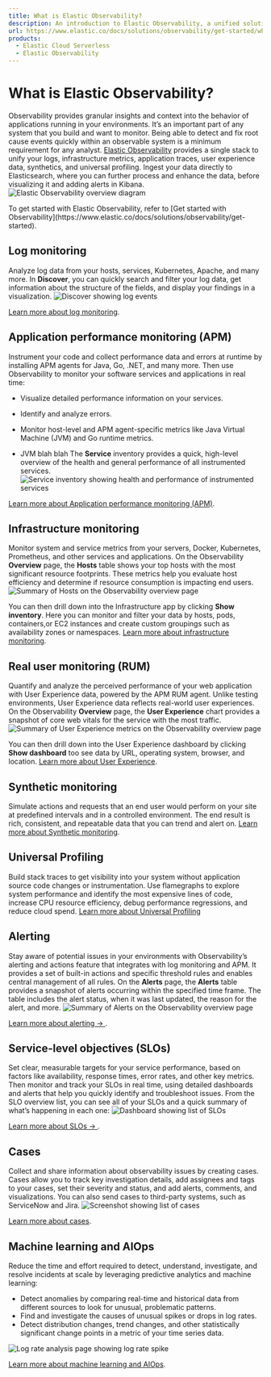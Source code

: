 ```yaml
---
title: What is Elastic Observability?
description: An introduction to Elastic Observability, a unified solution that provides insights into application behavior through logs, metrics, traces, and more.
url: https://www.elastic.co/docs/solutions/observability/get-started/what-is-elastic-observability
products:
  - Elastic Cloud Serverless
  - Elastic Observability
---
```


# What is Elastic Observability?

Observability provides granular insights and context into the behavior of applications running in your environments. It’s an important part of any system that you build and want to monitor. Being able to detect and fix root cause events quickly within an observable system is a minimum requirement for any analyst.
[Elastic Observability](https://www.elastic.co/observability) provides a single stack to unify your logs, infrastructure metrics, application traces, user experience data, synthetics, and universal profiling. Ingest your data directly to Elasticsearch, where you can further process and enhance the data, before visualizing it and adding alerts in Kibana.
![Elastic Observability overview diagram](https://www.elastic.co/docs/solutions/images/observability-what-is-observability.svg)

<tip>
  To get started with Elastic Observability, refer to [Get started with Observability](https://www.elastic.co/docs/solutions/observability/get-started).
</tip>


## Log monitoring

Analyze log data from your hosts, services, Kubernetes, Apache, and many more.
In **Discover**, you can quickly search and filter your log data, get information about the structure of the fields, and display your findings in a visualization.
![Discover showing log events](https://www.elastic.co/docs/solutions/images/logs-discover.png)

[Learn more about log monitoring](https://www.elastic.co/docs/solutions/observability/logs).

## Application performance monitoring (APM)

Instrument your code and collect performance data and errors at runtime by installing APM agents for Java, Go, .NET, and many more. Then use Observability to monitor your software services and applications in real time:
- Visualize detailed performance information on your services.
- Identify and analyze errors.
- Monitor host-level and APM agent-specific metrics like Java Virtual Machine (JVM) and Go runtime metrics.

- JVM blah blah 
The **Service** inventory provides a quick, high-level overview of the health and general performance of all instrumented services.
![Service inventory showing health and performance of instrumented services](https://www.elastic.co/docs/solutions/images/serverless-services-inventory.png)

[Learn more about Application performance monitoring (APM)](https://www.elastic.co/docs/solutions/observability/apm/).

## Infrastructure monitoring

Monitor system and service metrics from your servers, Docker, Kubernetes, Prometheus, and other services and applications.
On the Observability **Overview** page, the **Hosts** table shows your top hosts with the most significant resource footprints. These metrics help you evaluate host efficiency and determine if resource consumption is impacting end users.
![Summary of Hosts on the Observability overview page](https://www.elastic.co/docs/solutions/images/observability-metrics-summary.png)

You can then drill down into the Infrastructure app by clicking **Show inventory**. Here you can monitor and filter your data by hosts, pods, containers,or EC2 instances and create custom groupings such as availability zones or namespaces.
[Learn more about infrastructure monitoring](https://www.elastic.co/docs/solutions/observability/infra-and-hosts/analyze-infrastructure-host-metrics).

## Real user monitoring (RUM)

Quantify and analyze the perceived performance of your web application with User Experience data, powered by the APM RUM agent. Unlike testing environments, User Experience data reflects real-world user experiences.
On the Observability **Overview** page, the **User Experience** chart provides a snapshot of core web vitals for the service with the most traffic.
![Summary of User Experience metrics on the Observability overview page](https://www.elastic.co/docs/solutions/images/observability-obs-overview-ue.png)

You can then drill down into the User Experience dashboard by clicking **Show dashboard** too see data by URL, operating system, browser, and location.
[Learn more about User Experience](https://www.elastic.co/docs/solutions/observability/applications/user-experience).

## Synthetic monitoring

Simulate actions and requests that an end user would perform on your site at predefined intervals and in a controlled environment. The end result is rich, consistent, and repeatable data that you can trend and alert on.
[Learn more about Synthetic monitoring](https://www.elastic.co/docs/solutions/observability/synthetics/).

## Universal Profiling

Build stack traces to get visibility into your system without application source code changes or instrumentation. Use flamegraphs to explore system performance and identify the most expensive lines of code, increase CPU resource efficiency, debug performance regressions, and reduce cloud spend.
[Learn more about Universal Profiling](https://www.elastic.co/docs/solutions/observability/infra-and-hosts/universal-profiling)

## Alerting

Stay aware of potential issues in your environments with Observability’s alerting and actions feature that integrates with log monitoring and APM. It provides a set of built-in actions and specific threshold rules and enables central management of all rules.
On the **Alerts** page, the **Alerts** table provides a snapshot of alerts occurring within the specified time frame. The table includes the alert status, when it was last updated, the reason for the alert, and more.
![Summary of Alerts on the Observability overview page](https://www.elastic.co/docs/solutions/images/serverless-observability-alerts-overview.png)

[Learn more about alerting → ](https://www.elastic.co/docs/solutions/observability/incident-management/alerting).

## Service-level objectives (SLOs)

Set clear, measurable targets for your service performance, based on factors like availability, response times, error rates, and other key metrics. Then monitor and track your SLOs in real time, using detailed dashboards and alerts that help you quickly identify and troubleshoot issues.
From the SLO overview list, you can see all of your SLOs and a quick summary of what’s happening in each one:
![Dashboard showing list of SLOs](https://www.elastic.co/docs/solutions/images/serverless-slo-dashboard.png)

[Learn more about SLOs → ](https://www.elastic.co/docs/solutions/observability/incident-management/service-level-objectives-slos).

## Cases

Collect and share information about observability issues by creating cases. Cases allow you to track key investigation details, add assignees and tags to your cases, set their severity and status, and add alerts, comments, and visualizations. You can also send cases to third-party systems, such as ServiceNow and Jira.
![Screenshot showing list of cases](https://www.elastic.co/docs/solutions/images/serverless-cases.png)

[Learn more about cases](https://www.elastic.co/docs/solutions/observability/incident-management/cases).

## Machine learning and AIOps

Reduce the time and effort required to detect, understand, investigate, and resolve incidents at scale by leveraging predictive analytics and machine learning:
- Detect anomalies by comparing real-time and historical data from different sources to look for unusual, problematic patterns.
- Find and investigate the causes of unusual spikes or drops in log rates.
- Detect distribution changes, trend changes, and other statistically significant change points in a metric of your time series data.

![Log rate analysis page showing log rate spike](https://www.elastic.co/docs/solutions/images/serverless-log-rate-analysis.png)

[Learn more about machine learning and AIOps](https://www.elastic.co/docs/explore-analyze/machine-learning/machine-learning-in-kibana/xpack-ml-aiops).